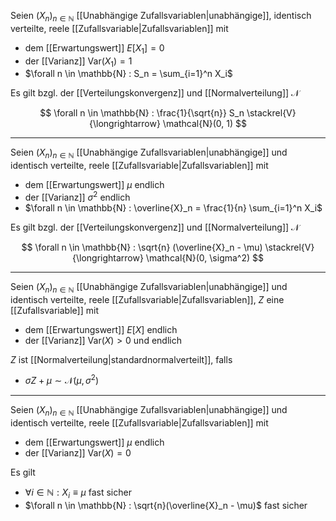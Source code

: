 Seien $(X_n)_{n \in \mathbb{N}}$ [[Unabhängige Zufallsvariablen|unabhängige]], identisch verteilte, reele [[Zufallsvariable|Zufallsvariablen]] mit
- dem [[Erwartungswert]] $E[X_1] = 0$
- der [[Varianz]] $\text{Var}(X_1) = 1$
- $\forall n \in \mathbb{N} : S_n = \sum_{i=1}^n X_i$

Es gilt bzgl. der [[Verteilungskonvergenz]] und [[Normalverteilung]] $\mathcal{N}$

$$
	\forall n \in \mathbb{N} : \frac{1}{\sqrt{n}} S_n \stackrel{V}{\longrightarrow} \mathcal{N}(0, 1)
$$

---

Seien $(X_n)_{n \in \mathbb{N}}$ [[Unabhängige Zufallsvariablen|unabhängige]] und identisch verteilte, reele [[Zufallsvariable|Zufallsvariablen]] mit
- dem [[Erwartungswert]] $\mu$ endlich
- der [[Varianz]] $\sigma^2$ endlich
- $\forall n \in \mathbb{N} : \overline{X}_n = \frac{1}{n} \sum_{i=1}^n X_i$

Es gilt bzgl. der [[Verteilungskonvergenz]] und [[Normalverteilung]] $\mathcal{N}$

$$
	\forall n \in \mathbb{N} : \sqrt{n} (\overline{X}_n - \mu) \stackrel{V}{\longrightarrow} \mathcal{N}(0, \sigma^2)
$$

---

Seien $(X_n)_{n \in \mathbb{N}}$ [[Unabhängige Zufallsvariablen|unabhängige]] und identisch verteilte, reele [[Zufallsvariable|Zufallsvariablen]], $Z$ eine [[Zufallsvariable]] mit
- dem [[Erwartungswert]] $E[X]$ endlich
- der [[Varianz]] $\text{Var}(X) \gt 0$ und endlich

$Z$ ist [[Normalverteilung|standardnormalverteilt]], falls
- $\sigma Z + \mu \sim \mathcal{N}(\mu, \sigma^2)$

---

Seien $(X_n)_{n \in \mathbb{N}}$ [[Unabhängige Zufallsvariablen|unabhängige]] und identisch verteilte, reele [[Zufallsvariable|Zufallsvariablen]] mit
- dem [[Erwartungswert]] $\mu$ endlich
- der [[Varianz]] $\text{Var}(X)  = 0$

Es gilt
- $\forall i \in \mathbb{N} : X_i \equiv \mu$ fast sicher
- $\forall n \in \mathbb{N} : \sqrt{n}(\overline{X}_n - \mu)$ fast sicher